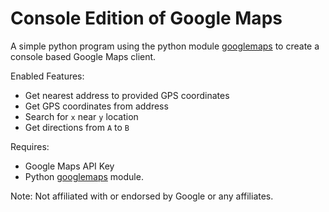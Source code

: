 Console Edition of Google Maps
==============================

A simple python program using the python module [googlemaps](https://pypi.python.org/pypi/googlemaps/) to create a console based Google Maps client.

Enabled Features:
* Get nearest address to provided GPS coordinates
* Get GPS coordinates from address
* Search for `x` near `y` location
* Get directions from `A` to `B`

Requires:
* Google Maps API Key
* Python [googlemaps](https://pypi.python.org/pypi/googlemaps/) module.

Note:
	Not affiliated with or endorsed by Google or any affiliates.
